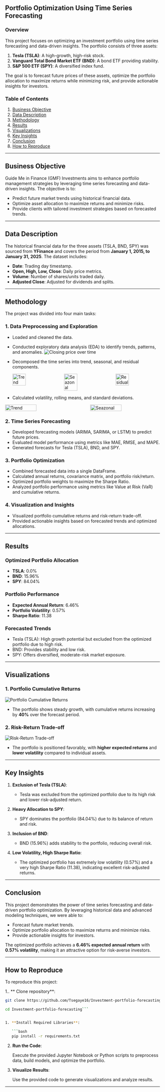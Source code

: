 ## Portfolio Optimization Using Time Series Forecasting

### **Overview**

This project focuses on optimizing an investment portfolio using time series forecasting and data-driven insights. The portfolio consists of three assets:

1. **Tesla (TSLA)**: A high-growth, high-risk stock.
2. **Vanguard Total Bond Market ETF (BND)**: A bond ETF providing stability.
3. **S&P 500 ETF (SPY)**: A diversified index fund.

The goal is to forecast future prices of these assets, optimize the portfolio allocation to maximize returns while minimizing risk, and provide actionable insights for investors.

### **Table of Contents**

1. [Business Objective](#business-objective)
2. [Data Description](#data-description)
3. [Methodology](#methodology)
4. [Results](#results)
5. [Visualizations](#visualizations)
6. [Key Insights](#key-insights)
7. [Conclusion](#conclusion)
8. [How to Reproduce](#how-to-reproduce)

---

## **Business Objective**

Guide Me in Finance (GMF) Investments aims to enhance portfolio management strategies by leveraging time series forecasting and data-driven insights. The objective is to:

- Predict future market trends using historical financial data.
- Optimize asset allocation to maximize returns and minimize risks.
- Provide clients with tailored investment strategies based on forecasted trends.

---

## **Data Description**

The historical financial data for the three assets (TSLA, BND, SPY) was sourced from **YFinance** and covers the period from **January 1, 2015, to January 31, 2025**. The dataset includes:

- **Date**: Trading day timestamp.
- **Open, High, Low, Close**: Daily price metrics.
- **Volume**: Number of shares/units traded daily.
- **Adjusted Close**: Adjusted for dividends and splits.

---

## **Methodology**

The project was divided into four main tasks:

### **1. Data Preprocessing and Exploration**

- Loaded and cleaned the data.
- Conducted exploratory data analysis (EDA) to identify trends, patterns, and anomalies.
  ![Closing price over time](images/closing_price.png)
- Decomposed the time series into trend, seasonal, and residual components.
  <div style="display: flex; justify-content: space-between;">
    <img src="images/trend.png" alt="Trend" width="30%" />
    <img src="images/seasonal.png" alt="Seazonal" width="30%" />
    <img src="images/residual.png" alt="Residual" width="30%" />
  </div>

- Calculated volatility, rolling means, and standard deviations.
<div style="display: flex; justify-content: space-between;">
  <img src="images/rolling_mean.png" alt="Trend" width="45%" />
  <img src="images/rolling_std.png" alt="Seazonal" width="45%" />

</div>

### **2. Time Series Forecasting**

- Developed forecasting models (ARIMA, SARIMA, or LSTM) to predict future prices.
- Evaluated model performance using metrics like MAE, RMSE, and MAPE.
- Generated forecasts for Tesla (TSLA), BND, and SPY.

### **3. Portfolio Optimization**

- Combined forecasted data into a single DataFrame.
- Calculated annual returns, covariance matrix, and portfolio risk/return.
- Optimized portfolio weights to maximize the Sharpe Ratio.
- Analyzed portfolio performance using metrics like Value at Risk (VaR) and cumulative returns.

### **4. Visualization and Insights**

- Visualized portfolio cumulative returns and risk-return trade-off.
- Provided actionable insights based on forecasted trends and optimized allocations.

---

## **Results**

### **Optimized Portfolio Allocation**

- **TSLA**: 0.0%
- **BND**: 15.96%
- **SPY**: 84.04%

### **Portfolio Performance**

- **Expected Annual Return**: 6.46%
- **Portfolio Volatility**: 0.57%
- **Sharpe Ratio**: 11.38

### **Forecasted Trends**

- Tesla (TSLA): High growth potential but excluded from the optimized portfolio due to high risk.
- BND: Provides stability and low risk.
- SPY: Offers diversified, moderate-risk market exposure.

---

## **Visualizations**

### **1. Portfolio Cumulative Returns**

![Portfolio Cumulative Returns](images/port_cum.png)

- The portfolio shows steady growth, with cumulative returns increasing by **40%** over the forecast period.

### **2. Risk-Return Trade-off**

![Risk-Return Trade-off](images/risk_return.png)

- The portfolio is positioned favorably, with **higher expected returns** and **lower volatility** compared to individual assets.

---

## **Key Insights**

1. **Exclusion of Tesla (TSLA)**:

   - Tesla was excluded from the optimized portfolio due to its high risk and lower risk-adjusted return.

2. **Heavy Allocation to SPY**:

   - SPY dominates the portfolio (84.04%) due to its balance of return and risk.

3. **Inclusion of BND**:

   - BND (15.96%) adds stability to the portfolio, reducing overall risk.

4. **Low Volatility, High Sharpe Ratio**:
   - The optimized portfolio has extremely low volatility (0.57%) and a very high Sharpe Ratio (11.38), indicating excellent risk-adjusted returns.

---

## **Conclusion**

This project demonstrates the power of time series forecasting and data-driven portfolio optimization. By leveraging historical data and advanced modeling techniques, we were able to:

- Forecast future market trends.
- Optimize portfolio allocation to maximize returns and minimize risks.
- Provide actionable insights for investors.

The optimized portfolio achieves a **6.46% expected annual return** with **0.57% volatility**, making it an attractive option for risk-averse investors.

---

## **How to Reproduce**

To reproduce this project:

1.. ** Clone repository**:

````bash
git clone https://github.com/Tsegaye16/Investment-portfolio-forecasting

cd Investment-portfolio-forecasting```


1. **Install Required Libraries**:

   ```bash
   pip install -r requirements.txt
````

2. **Run the Code**:

   Execute the provided Jupyter Notebook or Python scripts to preprocess data, build models, and optimize the portfolio.

3. **Visualize Results**:

   Use the provided code to generate visualizations and analyze results.

---
